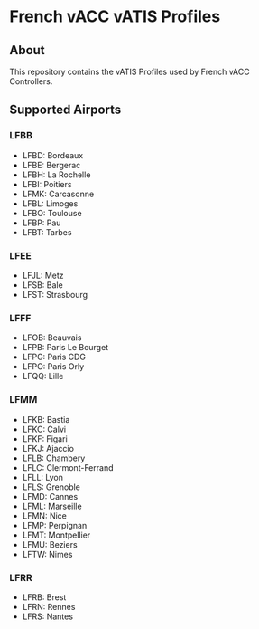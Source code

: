 # French vACC vATIS Profiles

## About

This repository contains the vATIS Profiles used by French vACC Controllers.

## Supported Airports

### LFBB

- LFBD: Bordeaux
- LFBE: Bergerac
- LFBH: La Rochelle
- LFBI: Poitiers
- LFMK: Carcasonne
- LFBL: Limoges
- LFBO: Toulouse
- LFBP: Pau
- LFBT: Tarbes

### LFEE

- LFJL: Metz
- LFSB: Bale
- LFST: Strasbourg

### LFFF

- LFOB: Beauvais
- LFPB: Paris Le Bourget
- LFPG: Paris CDG
- LFPO: Paris Orly
- LFQQ: Lille

### LFMM

- LFKB: Bastia
- LFKC: Calvi
- LFKF: Figari
- LFKJ: Ajaccio
- LFLB: Chambery
- LFLC: Clermont-Ferrand
- LFLL: Lyon
- LFLS: Grenoble
- LFMD: Cannes
- LFML: Marseille
- LFMN: Nice
- LFMP: Perpignan
- LFMT: Montpellier
- LFMU: Beziers
- LFTW: Nimes

### LFRR

- LFRB: Brest
- LFRN: Rennes
- LFRS: Nantes
